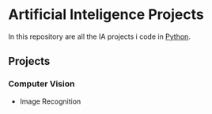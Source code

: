 # Artificial Inteligence Projects
In this repository are all the IA projects i code in [Python](https://www.python.org).

## Projects
### Computer Vision
- Image Recognition
